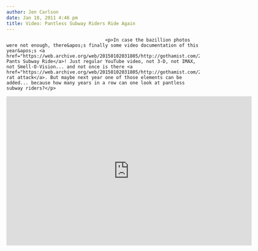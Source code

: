 ```yaml
---
author: Jen Carlson
date: Jan 18, 2011 4:46 pm
title: Video: Pantless Subway Riders Ride Again
---
```


	
										<p>In case the bazillion photos were not enough, there&apos;s finally some video documentation of this year&apos;s <a href="https://web.archive.org/web/20150102031805/http://gothamist.com/2011/01/10/photos_video_no_pants_ride_2011.php">No Pants Subway Ride</a>! Just regular YouTube video, not 3-D, not IMAX, not Smell-O-Vision... and not once is there <a href="https://web.archive.org/web/20150102031805/http://gothamist.com/2011/01/13/video_rat_in_subway_car_crawls_over.php">a rat attack</a>. But maybe next year one of those elements can be added... because how many years in a row can one look at pantless subway riders?</p>

<p><iframe title="YouTube video player" class="youtube-player" type="text/html" width="640" height="390" src="https://web.archive.org/web/20150102031805if_/http://www.youtube.com/embed/yoajdUEYBIE" frameborder="0"></iframe></p>					
										
									
				